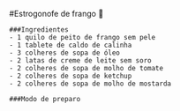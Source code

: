 #Estrogonofe de frango :chicken:
	
	###Ingredientes
	- 1 quilo de peito de frango sem pele
	- 1 tablete de caldo de calinha
	- 3 colheres de sopa de óleo
	- 2 latas de creme de leite sem soro
	- 2 colheres de sopa de molho de tomate
	- 2 colheres de sopa de ketchup
	- 2 colheres de sopa de molho de mostarda
	
	###Modo de preparo